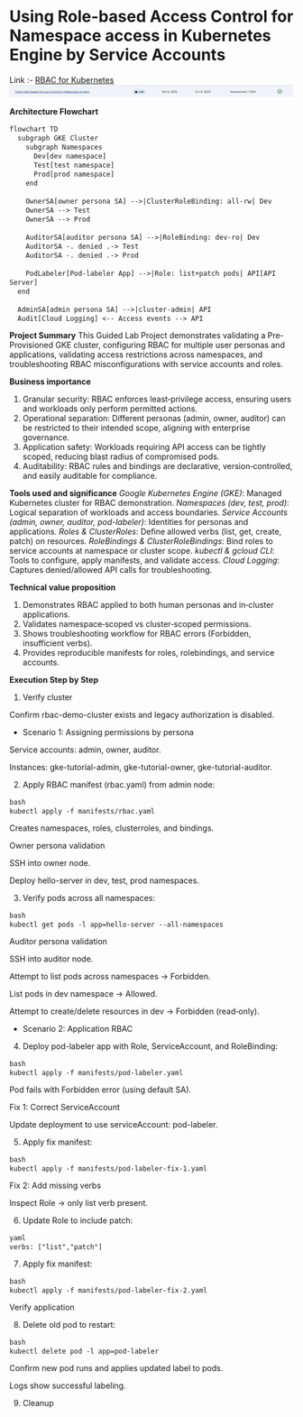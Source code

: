# Using Role-based Access Control for Namespace access in Kubernetes Engine by Service Accounts

Link :- [RBAC for Kubernetes](https://www.skills.google/focuses/5156?parent=catalog)
![image](image-3.png)



**Architecture Flowchart**
```mermaid
flowchart TD
  subgraph GKE Cluster
    subgraph Namespaces
      Dev[dev namespace]
      Test[test namespace]
      Prod[prod namespace]
    end

    OwnerSA[owner persona SA] -->|ClusterRoleBinding: all-rw| Dev
    OwnerSA --> Test
    OwnerSA --> Prod

    AuditorSA[auditor persona SA] -->|RoleBinding: dev-ro| Dev
    AuditorSA -. denied .-> Test
    AuditorSA -. denied .-> Prod

    PodLabeler[Pod-labeler App] -->|Role: list+patch pods| API[API Server]
  end

  AdminSA[admin persona SA] -->|cluster-admin| API
  Audit[Cloud Logging] <-- Access events --> API
```

**Project Summary**
This Guided Lab Project demonstrates validating a Pre-Provisioned GKE cluster, configuring RBAC for multiple user personas and applications, validating access restrictions across namespaces, and troubleshooting RBAC misconfigurations with service accounts and roles.

**Business importance**
1) Granular security: RBAC enforces least‑privilege access, ensuring users and workloads only perform permitted actions.
2) Operational separation: Different personas (admin, owner, auditor) can be restricted to their intended scope, aligning with enterprise governance.
3) Application safety: Workloads requiring API access can be tightly scoped, reducing blast radius of compromised pods.
4) Auditability: RBAC rules and bindings are declarative, version‑controlled, and easily auditable for compliance.

**Tools used and significance**
*Google Kubernetes Engine (GKE)*: Managed Kubernetes cluster for RBAC demonstration.
*Namespaces (dev, test, prod)*: Logical separation of workloads and access boundaries.
*Service Accounts (admin, owner, auditor, pod-labeler)*: Identities for personas and applications.
*Roles & ClusterRoles*: Define allowed verbs (list, get, create, patch) on resources.
*RoleBindings & ClusterRoleBindings*: Bind roles to service accounts at namespace or cluster scope.
*kubectl & gcloud CLI*: Tools to configure, apply manifests, and validate access.
*Cloud Logging*: Captures denied/allowed API calls for troubleshooting.

**Technical value proposition**
1) Demonstrates RBAC applied to both human personas and in‑cluster applications.
2) Validates namespace‑scoped vs cluster‑scoped permissions.
3) Shows troubleshooting workflow for RBAC errors (Forbidden, insufficient verbs).
4) Provides reproducible manifests for roles, rolebindings, and service accounts.



**Execution Step by Step**

1) Verify cluster

Confirm rbac-demo-cluster exists and legacy authorization is disabled.

- Scenario 1: Assigning permissions by persona

Service accounts: admin, owner, auditor.

Instances: gke-tutorial-admin, gke-tutorial-owner, gke-tutorial-auditor.

2) Apply RBAC manifest (rbac.yaml) from admin node:
```
bash
kubectl apply -f manifests/rbac.yaml
```
Creates namespaces, roles, clusterroles, and bindings.

Owner persona validation

SSH into owner node.

Deploy hello-server in dev, test, prod namespaces.

3) Verify pods across all namespaces:

```
bash
kubectl get pods -l app=hello-server --all-namespaces
```

Auditor persona validation

SSH into auditor node.

Attempt to list pods across namespaces → Forbidden.

List pods in dev namespace → Allowed.

Attempt to create/delete resources in dev → Forbidden (read‑only).

- Scenario 2: Application RBAC

4) Deploy pod-labeler app with Role, ServiceAccount, and RoleBinding:
```
bash
kubectl apply -f manifests/pod-labeler.yaml
```

Pod fails with Forbidden error (using default SA).

Fix 1: Correct ServiceAccount

Update deployment to use serviceAccount: pod-labeler.

5) Apply fix manifest:
```
bash
kubectl apply -f manifests/pod-labeler-fix-1.yaml
```

Fix 2: Add missing verbs

Inspect Role → only list verb present.

6) Update Role to include patch:
```
yaml
verbs: ["list","patch"]
```
7) Apply fix manifest:
```
bash
kubectl apply -f manifests/pod-labeler-fix-2.yaml
```
Verify application

8) Delete old pod to restart:
```
bash
kubectl delete pod -l app=pod-labeler
```
Confirm new pod runs and applies updated label to pods.

Logs show successful labeling.

9) Cleanup